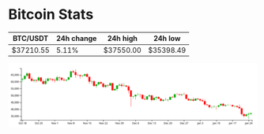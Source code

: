 # Bitcoin Stats

BTC/USDT|24h change|24h high|24h low|
|---|---|---|---|
|$37210.55|5.11%|$37550.00|$35398.49|

<img src="./chart.svg">
